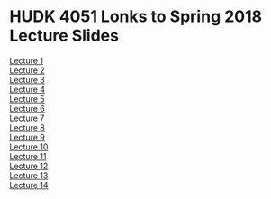 # HUDK 4051 Lonks to Spring 2018 Lecture Slides

[Lecture 1](https://github.com/la-process-and-theory/lecture-slides/blob/master/HUDK4051-L1-Introduction.pdf)  
[Lecture 2](https://github.com/la-process-and-theory/lecture-slides/blob/master/HUDK4051-L2-matching-recommender.pdf)  
[Lecture 3](https://github.com/la-process-and-theory/lecture-slides/blob/master/HUDK4051-L3-recommender2.pdf)  
[Lecture 4]()  
[Lecture 5]()  
[Lecture 6]()  
[Lecture 7]()  
[Lecture 8]()  
[Lecture 9]()  
[Lecture 10]()  
[Lecture 11]()  
[Lecture 12]()  
[Lecture 13]()  
[Lecture 14]()
